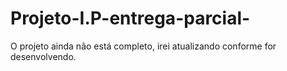 # Projeto-I.P-entrega-parcial-
O projeto ainda não está completo, irei atualizando conforme for desenvolvendo.
